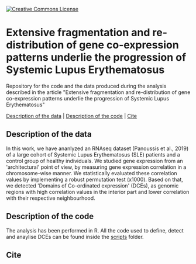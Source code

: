 [![Creative Commons License](http://i.creativecommons.org/l/by/4.0/80x15.png)](https://github.com/vntasis/SLE_spatial_gene_expression/blob/master/LICENSE)

# Extensive fragmentation and re-distribution of gene co-expression patterns underlie the progression of Systemic Lupus Erythematosus


Repository for the code and the data produced during the analysis described in the article "Extensive fragmentation and re-distribution of gene co-expression patterns underlie the progression of Systemic Lupus Erythematosus"

[Description of the data](#description) | [Description of the code](#code) | [Cite](#cite)

## Description of the data<a name="description"></a>
In this work, we have ananlyzed an RNAseq dataset (Panoussis et al., 2019)
of a large cohort of Systemic Lupus Erythematosus (SLE) patients and
a control group of healthy individuals. We studied gene expression 
from an 'architectural' point of view, by measuring gene expression
correlation in a chromosome-wise manner. We statistically evaluated
these correlation values by implementing a robust permutation test 
(x1000). Based on that, we detected 'Domains of Co-ordinated 
expression' (DCEs), as genomic regions with high correlation values
in the interior part and lower correlation with their respective 
neighbourhood.

## Description of the code<a name="code"></a>
The analysis has been performed in R. All the code used to define, 
detect and anaylise DCEs can be found inside the [scripts](https://github.com/vntasis/SLE_spatial_gene_expression/blob/master/scripts/)
folder.
## Cite<a name="cite"></a>

